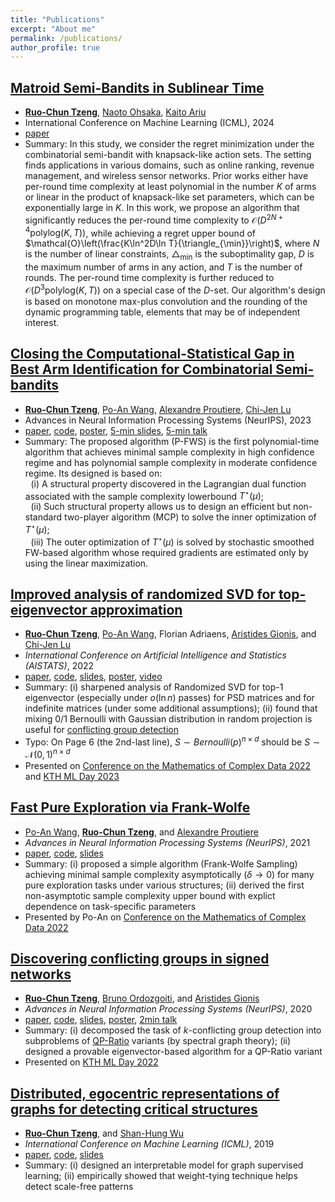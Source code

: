 ```yaml
---
title: "Publications"
excerpt: "About me"
permalink: /publications/
author_profile: true
---
```


## [Matroid Semi-Bandits in Sublinear Time](https://openreview.net/forum?id=MwQ53xAIPs)
* **[Ruo-Chun Tzeng](https://scholar.google.com/citations?user=jntcHQ0AAAAJ)**, [Naoto Ohsaka](https://scholar.google.co.jp/citations?user=Qgkc9DgAAAAJ), [Kaito Ariu](https://scholar.google.co.jp/citations?user=4zXjxhsAAAAJ)
* International Conference on Machine Learning (ICML), 2024
* [paper](https://openreview.net/pdf?id=MwQ53xAIPs)
* Summary: In this study, we consider the regret minimization under the combinatorial semi-bandit with knapsack-like action sets. The setting finds applications in various domains, such as online ranking, revenue management, and wireless sensor networks.
Prior works either have per-round time complexity at least polynomial in the number $K$ of arms or linear in the product of knapsack-like set parameters, which can be exponentially large in $K$. In this work, we propose an algorithm that significantly reduces the per-round time complexity to $\mathcal{O}\left(D^{2N+4}\text{polylog}(K,T)\right)$, while achieving a regret upper bound of $\mathcal{O}\left(\frac{K\ln^2D\ln T}{\triangle_{\min}}\right)$, where $N$ is the number of linear constraints, $\triangle_{\min}$ is the suboptimality gap, $D$ is the maximum number of arms in any action, and $T$ is the number of rounds. The per-round time complexity is further reduced to $\mathcal{O}\left(D^3\text{polylog}(K,T)\right)$ on a special case of the $D$-set. Our algorithm's design is based on monotone max-plus convolution and the rounding of the dynamic programming table, elements that may be of independent interest.

## [Closing the Computational-Statistical Gap in Best Arm Identification for Combinatorial Semi-bandits](https://openreview.net/forum?id=8jg8z3ASiw)
* **[Ruo-Chun Tzeng](https://scholar.google.com/citations?user=jntcHQ0AAAAJ)**, [Po-An Wang](https://scholar.google.com/citations?user=kzXIxFYAAAAJ), [Alexandre Proutiere](https://scholar.google.com/citations?user=g5sya5cAAAAJ), [Chi-Jen Lu](https://scholar.google.com/citations?user=B_SGfJoAAAAJ)
* Advances in Neural Information Processing Systems (NeurIPS), 2023
* [paper](https://openreview.net/attachment?id=8jg8z3ASiw&name=supplementary_material), [code](https://github.com/rctzeng/NeurIPS2023-PerturbedFWS), [poster](https://rctzeng.github.io/posters/NeurIPS2023-PFWS.pdf), [5-min slides](https://rctzeng.github.io/slides/NeurIPS2023-PFWS_5min.pdf), [5-min talk](https://www.youtube.com/watch?v=ilGufKXJtII)
* Summary: 
The proposed algorithm (P-FWS) is the first polynomial-time algorithm that achieves minimal sample complexity in high confidence regime and has polynomial sample complexity in moderate confidence regime. Its designed is based on:\
 $\,\,$ (i) A structural property discovered in the Lagrangian dual function associated with the sample complexity lowerbound $T^{\star}(\mu)$;\
 $\,\,$ (ii) Such structural property allows us to design an efficient but non-standard two-player algorithm (MCP) to solve the inner optimization of $T^{\star}(\mu)$;\
 $\,\,$ (iii) The outer optimization of $T^{\star}(\mu)$ is solved by stochastic smoothed FW-based algorithm whose required gradients are estimated only by using the linear maximization.

## [Improved analysis of randomized SVD for top-eigenvector approximation](https://proceedings.mlr.press/v151/tzeng22a.html)
* **[Ruo-Chun Tzeng](https://scholar.google.com/citations?user=jntcHQ0AAAAJ)**, [Po-An Wang](https://scholar.google.com/citations?user=kzXIxFYAAAAJ), Florian Adriaens, [Aristides Gionis](https://scholar.google.se/citations?hl=en&user=11JgipcAAAAJ), and [Chi-Jen Lu](https://scholar.google.com/citations?user=B_SGfJoAAAAJ)
* *International Conference on Artificial Intelligence and Statistics (AISTATS)*, 2022
* [paper](https://rctzeng.github.io/papers/AISTATS2022-SSCG.pdf), [code](https://github.com/rctzeng/AISTATS22-Improved-analysis-of-RSVD-for-top-eigenvector-approx), [slides](https://rctzeng.github.io/slides/AISTATS2022-SSCG.pdf), [poster](https://rctzeng.github.io/posters/AISTATS2022-SSCG.pdf), [video](https://youtu.be/0_R05EyPl14)
* Summary: (i) sharpened analysis of Randomized SVD for top-1 eigenvector (especially under $o(\ln n)$ passes) for PSD matrices and for indefinite matrices (under some additional assumptions); (ii) found that mixing 0/1 Bernoulli with Gaussian distribution in random projection is useful for [conflicting group detection](https://proceedings.neurips.cc//paper/2020/hash/7cc538b1337957dae283c30ad46def38-Abstract.html)
* Typo: On Page 6 (the 2nd-last line), $S \sim Bernoulli(p)^{n\times d}$ should be $S \sim \mathcal{N}(0,1)^{n\times d}$
* Presented on [Conference on the Mathematics of Complex Data 2022](https://mathdatalab.org/) and [KTH ML Day 2023](https://www.digitalfutures.kth.se/event/machine-learning-day-2023-on-17-may/)

## [Fast Pure Exploration via Frank-Wolfe](https://openreview.net/forum?id=cD2Ls4qXTc)
* [Po-An Wang](https://scholar.google.com/citations?user=kzXIxFYAAAAJ), **[Ruo-Chun Tzeng](https://scholar.google.com/citations?user=jntcHQ0AAAAJ)**, and [Alexandre Proutiere](https://scholar.google.com/citations?user=g5sya5cAAAAJ)
* *Advances in Neural Information Processing Systems (NeurIPS)*, 2021
* [paper](https://openreview.net/forum?id=cD2Ls4qXTc), [code](https://github.com/rctzeng/NeurIPS2021-Fast-Pure-Exploration-via-Frank-Wolfe), [slides](https://rctzeng.github.io/slides/NeurIPS2021-FWS.pdf)
* Summary: (i) proposed a simple algorithm (Frank-Wolfe Sampling) achieving minimal sample complexity asymptotically ($\delta\to0$) for many pure exploration tasks under various structures; (ii) derived the first non-asymptotic sample complexity upper bound with explict dependence on task-specific parameters
* Presented by Po-An on [Conference on the Mathematics of Complex Data 2022](https://mathdatalab.org/)

## [Discovering conflicting groups in signed networks](https://proceedings.neurips.cc//paper/2020/hash/7cc538b1337957dae283c30ad46def38-Abstract.html)
* **[Ruo-Chun Tzeng](https://scholar.google.com/citations?user=jntcHQ0AAAAJ)**, [Bruno Ordozgoiti](https://scholar.google.se/citations?user=pUnVutMAAAAJ), and [Aristides Gionis](https://scholar.google.se/citations?hl=en&user=11JgipcAAAAJ)
* *Advances in Neural Information Processing Systems (NeurIPS)*, 2020
* [paper](https://proceedings.neurips.cc//paper/2020/hash/7cc538b1337957dae283c30ad46def38-Abstract.html), [code](https://github.com/rctzeng/SCG-NeurIPS2020), [slides](https://rctzeng.github.io/slides/NeurIPS2020-SCG.pdf), [poster](https://rctzeng.github.io/posters/NeurIPS2020-SCG.pdf), [2min talk](https://youtu.be/akyNJURM68g)
* Summary: (i) decomposed the task of $k$-conflicting group detection into subproblems of [QP-Ratio](https://dl.acm.org/doi/abs/10.1007/978-3-642-31594-7_10) variants (by spectral graph theory); (ii) designed a provable eigenvector-based algorithm for a QP-Ratio variant
* Presented on [KTH ML Day 2022](https://www.digitalfutures.kth.se/event/machine-learning-day/)

## [Distributed, egocentric representations of graphs for detecting critical structures](http://proceedings.mlr.press/v97/tzeng19a)
* **[Ruo-Chun Tzeng](https://scholar.google.com/citations?user=jntcHQ0AAAAJ)**, and [Shan-Hung Wu](https://scholar.google.com/citations?user=xjzRJwMAAAAJ)
* *International Conference on Machine Learning (ICML)*, 2019
* [paper](http://proceedings.mlr.press/v97/tzeng19a), [code](https://github.com/rctzeng/EgoCNN), [slides](https://rctzeng.github.io/slides/ICML2019-EgoCNN.pdf)
* Summary: (i) designed an interpretable model for graph supervised learning; (ii) empirically showed that weight-tying technique helps detect scale-free patterns